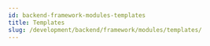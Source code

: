 ```yaml
---
id: backend-framework-modules-templates
title: Templates
slug: /development/backend/framework/modules/templates/
---
```



